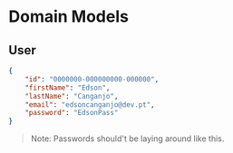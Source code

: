 # Domain Models

## User

```json
{
    "id": "0000000-000000000-000000",
    "firstName": "Edson",
    "lastName": "Canganjo",
    "email": "edsoncanganjo@dev.pt",
    "password": "EdsonPass"
}
```

> Note: Passwords should't be laying around like this.